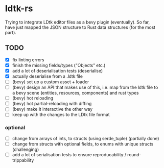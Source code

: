 # ldtk-rs

Trying to integrate LDtk editor files as a bevy plugin (eventually).
So far, have just mapped the JSON structure to Rust data structures (for the most part).

## TODO

- [x] fix linting errors
- [x] finish the missing fields/types ("Objects" etc.)
- [x] add a lot of deserialisation tests (deserialise)
- [x] actually deserialise from a .ldtk file
- [ ] (bevy) set up a custom asset + loader
- [ ] (bevy) design an API that makes use of this, i.e. map from the ldtk file to a bevy scene (entities, resources, components) and rust types
- [ ] (bevy) hot reloading
- [ ] (bevy) hot partial-reloading with diffing
- [ ] (bevy) make it interactive the other way
- [ ] keep up with the changes to the LDtk file format

### optional

- [ ] change from arrays of ints, to structs (using serde_tuple) (partially done)
- [ ] change from structs with optional fields, to enums with unique structs (challenging)
- [ ] add a lot of serialisation tests to ensure reproducability / round-trippability
